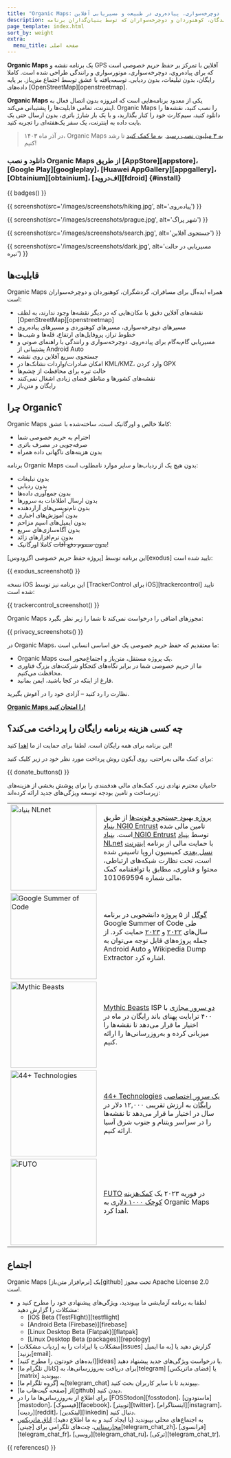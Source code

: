 ```yaml
---
title: "Organic Maps: مسیرهای پیاده‌روی، دوچرخه‌سواری، پیاده‌روی در طبیعت و مسیریابی آفلاین"
description: نقشه‌های سریع و دقیق آفلاین برای مسافران، گردشگران، رانندگان، کوهنوردان و دوچرخه‌سواران که توسط بنیان‌گذاران برنامه MapsWithMe (Maps.Me) ایجاد شده‌اند.
page_template: index.html
sort_by: weight
extra:
  menu_title: صفحه اصلی
---
```


**Organic Maps** یک برنامه نقشه و GPS آفلاین با تمرکز بر حفظ حریم خصوصی است که برای پیاده‌روی، دوچرخه‌سواری، موتورسواری و رانندگی طراحی شده است. کاملا رایگان، بدون تبلیغات، بدون ردیابی. توسعه‌یافته با عشق توسط اجتماع متن‌باز. بر پایه داده‌های [OpenStreetMap][openstreetmap].

**Organic Maps** یکی از معدود برنامه‌هایی است که امروزه بدون اتصال فعال به اینترنت، تمامی قابلیت‌ها را پشتیبانی می‌کند. Organic Maps را نصب کنید، نقشه‌ها را دانلود کنید، سیم‌کارت خود را کنار بگذارید، و با یک بار شارژ باتری، بدون ارسال حتی یک بایت داده به اینترنت، یک سفر یک‌هفته‌ای را تجربه کنید.

> در آذر ماه ۱۴۰۳، Organic Maps [به ۳ میلیون نصب رسید](@/news/2024-12-20/411/index.md). [به ما کمک کنید](@/donate/index.md) تا رشد کنیم!

### دانلود و نصب Organic Maps از طریق [AppStore][appstore]، [Google Play][googleplay]، [Huawei AppGallery][appgallery]، [Obtainium][obtainium]، [اف‌دروید][fdroid] {#install}

{{ badges() }}

{{ screenshot(src='/images/screenshots/hiking.jpg', alt='پیاده‌روی') }}

{{ screenshot(src='/images/screenshots/prague.jpg', alt='شهر پراگ') }}

{{ screenshot(src='/images/screenshots/search.jpg', alt='جستجوی آفلاین') }}

{{ screenshot(src='/images/screenshots/dark.jpg', alt='مسیریابی در حالت تیره') }}

## قابلیت‌ها

Organic Maps همراه ایده‌آل برای مسافران، گردشگران، کوهنوردان و دوچرخه‌سواران است:

- نقشه‌های آفلاین دقیق با مکان‌هایی که در دیگر نقشه‌ها وجود ندارند، به لطف [OpenStreetMap][openstreetmap]
- مسیرهای دوچرخه‌سواری، مسیرهای کوهنوردی و مسیرهای پیاده‌روی
- خطوط تراز، پروفایل‌های ارتفاع، قله‌ها و شیب‌ها
- مسیریابی گام‌به‌گام برای پیاده‌روی، دوچرخه‌سواری و رانندگی با راهنمای صوتی و پشتیبانی از Android Auto
- جستجوی سریع آفلاین روی نقشه
- امکان صادرات/واردات نشانک‌ها در KML/KMZ، وارد کردن GPX
- حالت تیره برای محافظت از چشم‌ها
- نقشه‌های کشورها و مناطق فضای زیادی اشغال نمی‌کنند
- رایگان و متن‌باز

## چرا Organic؟

Organic Maps کاملا خالص و اورگانیک است، ساخته‌شده با عشق:

- احترام به حریم خصوصی شما
- صرفه‌جویی در مصرف باتری
- بدون هزینه‌های ناگهانی داده همراه

برنامه Organic Maps بدون هیچ یک از ردیاب‌ها و سایر موارد نامطلوب است:

- بدون تبلیغات
- بدون ردیابی
- بدون جمع‌آوری داده‌ها
- بدون ارسال اطلاعات به سرورها
- بدون نام‌نویسی‌های آزاردهنده
- بدون آموزش‌های اجباری
- بدون ایمیل‌های اسپم مزاحم
- بدون آگاه‌سازی‌های سریع
- بدون نرم‌افزارهای زائد
- ~~بدون سموم دفع آفات~~ کاملا اورگانیک!

این برنامه توسط [پروژه حفظ حریم خصوصی اگزودوس][exodus] تایید شده است:

{{ exodus_screenshot() }}

نسخه iOS این برنامه نیز توسط [TrackerControl برای iOS][trackercontrol] تایید شده است:

{{ trackercontrol_screenshot() }}

Organic Maps مجوزهای اضافی را درخواست نمی‌کند تا شما را زیر نظر بگیرد:

{{ privacy_screenshots() }}

در Organic Maps، ما معتقدیم که حفظ حریم خصوصی یک حق اساسی انسانی است:

- Organic Maps یک پروژه مستقل، متن‌باز و اجتماع‌محور است.
- ما از حریم خصوصی شما در برابر نگاه‌های کنجکاو شرکت‌های بزرگ فناوری محافظت می‌کنیم.
- فارغ از اینکه در کجا باشید، ایمن بمانید.

نظارت را رد کنید – آزادی خود را در آغوش بگیرید.

**[Organic Maps را امتحان کنید!](#install)**

## چه کسی هزینه برنامه رایگان را پرداخت می‌کند؟

این برنامه برای همه رایگان است. لطفا برای حمایت از ما [اهدا](@/donate/index.md) کنید!

برای کمک مالی به‌راحتی، روی آیکون روش پرداخت مورد نظر خود در زیر کلیک کنید:

{{ donate_buttons() }}

حامیان محترم نهادی زیر، کمک‌های مالی هدفمندی را برای پوشش بخشی از هزینه‌های زیرساخت و تامین بودجه توسعه ویژگی‌های جدید ارائه کرده‌اند:

<table style="border-spacing: 20px">
  <tr>
    <td>
      <a href="https://nlnet.nl/"><img src="{{ base_url() }}/sponsors/nlnet.svg" alt="بنیاد NLnet" width="200px"></a>
    </td>
    <td>
      <a href="https://github.com/organicmaps/organicmaps/milestone/7">پروژه بهبود جستجو و فونت‌ها</a> از طریق <a href="https://nlnet.nl/project/OrganicMaps/">بنیاد NGI0 Entrust</a> تامین مالی شده است. <a href="https://nlnet.nl/entrust/">بنیاد NGI0 Entrust</a> توسط <a href="https://nlnet.nl/">بنیاد NLnet</a> با حمایت مالی از برنامه <a href="https://www.ngi.eu/">اینترنت نسل بعدی</a> کمیسیون اروپا تاسیس شده است، تحت نظارت شبکه‌های ارتباطی، محتوا و فناوری، مطابق با توافقنامه کمک مالی شماره 101069594.
    </td>
  </tr>
  <tr>
    <td>
      <a href="https://summerofcode.withgoogle.com/"><img src="{{ base_url() }}/sponsors/gsoc.svg" alt="Google Summer of Code" width="200px"></a>
    </td>
    <td>
      <a href="https://summerofcode.withgoogle.com/">گوگل</a> از ۵ پروژه دانشجویی در برنامه Google Summer of Code طی سال‌های <a href="https://summerofcode.withgoogle.com/programs/2022/organizations/organic-maps">۲۰۲۲</a> و <a href="https://summerofcode.withgoogle.com/programs/2023/organizations/organic-maps">۲۰۲۳</a> حمایت کرد. از جمله پروژه‌های قابل توجه می‌توان به Android Auto و Wikipedia Dump Extractor اشاره کرد.
    </td>
  </tr>
  <tr>
    <td>
      <a href="https://www.mythic-beasts.com/"><img src="{{ base_url() }}/sponsors/mythic-beasts.png" alt="Mythic Beasts" width="200px"></a>
    </td>
    <td>
      <a href="https://www.mythic-beasts.com/">Mythic Beasts</a> ISP <a href="https://www.mythic-beasts.com/blog/2021/10/06/improving-the-world-bit-by-expensive-bit/">دو سرور مجازی</a> با ۴۰۰ ترابایت پهنای باند رایگان در ماه در اختیار ما قرار می‌دهد تا نقشه‌ها را میزبانی کرده و به‌روزرسانی‌ها را ارائه کنیم.
    </td>
  </tr>
  <tr>
    <td>
      <a href="https://44plus.vn"><img src="{{ base_url() }}/sponsors/44plus.svg" alt="44+ Technologies" width="200px"></a>
    </td>
    <td>
      <a href="https://44plus.vn">44+ Technologies</a> <a href="https://44plus.vn/organicmaps">یک سرور اختصاصی رایگان</a> به ارزش تقریبی ۱۲,۰۰۰ دلار در سال در اختیار ما قرار می‌دهد تا نقشه‌ها را در سراسر ویتنام و جنوب شرق آسیا ارائه کنیم.
    </td>
  </tr>
  <tr>
    <td>
      <a href="https://futo.org"><img src="{{ base_url() }}/sponsors/futo.svg" alt="FUTO" width="200px"></a>
    </td>
    <td>
      <a href="https://futo.org">FUTO</a> در فوریه ۲۰۲۳ یک <a href="https://www.youtube.com/watch?v=fJJclgBHrEw">کمک‌هزینه کوچک ۱۰۰۰ دلاری</a> به Organic Maps اهدا کرد.
    </td>
  </tr>
</table>

## اجتماع

Organic Maps یک [نرم‌افزار متن‌باز][github] تحت مجوز Apache License 2.0 است.

- لطفا به برنامه آزمایشی ما بپیوندید، ویژگی‌های پیشنهادی خود را مطرح کنید و مشکلات را گزارش دهید:
  * [iOS Beta (TestFlight)][testflight]
  * [Android Beta (Firebase)][firebase]
  * [Linux Desktop Beta (Flatpak)][flatpak]
  * [Linux Desktop Beta (packages)][repology]
- مشکلات یا ایرادات را به [ردیاب مشکلات][issues] گزارش دهید یا [به ما ایمیل بزنید][email].
- [ایده‌های خودتون را مطرح کنید][ideas] یا درخواست ویژگی‌های جدید پیشنهاد دهید.
- برای دریافت به‌روزرسانی‌ها، به [کانال تلگرام ما][telegram] یا [فضای ماتریکس][matrix] بپیوندید.
- به [گروه تلگرام ما][telegram_chat] بپیوندید تا با سایر کاربران بحث کنید.
- از [صفحه گیت‌هاب ما][github] دیدن کنید.
- برای اطلاع از به‌روزرسانی‌ها ما را در [FOSStodon][fosstodon]، [ماستودون][mastodon]، [فیسبوک][facebook]، [توییتر][twitter]، [اینستاگرام][instagram]، [ردیت][reddit]، [لینکدین][linkedin] دنبال کنید.
- به اجتماع‌های محلی بپیوندید (یا ایجاد کنید و به ما اطلاع دهید): [اتاق ماتریکس مجارستانی](https://matrix.to/#/#organicmapstranslate_hu:matrix.org)، چت‌های تلگرامی برای [چینی][telegram_chat_zh]، [فرانسوی][telegram_chat_fr]، [روسی][telegram_chat_ru]، [ترکی][telegram_chat_tr].

[fork]: https://en.wikipedia.org/wiki/Fork_(software_development)

{{ references() }}